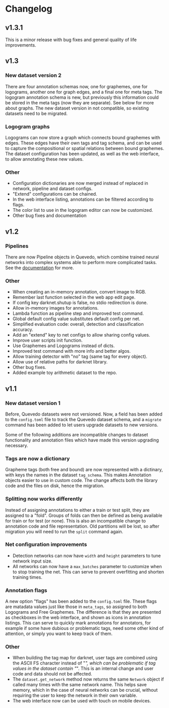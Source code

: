 # Changelog

## v1.3.1

This is a minor release with bug fixes and general quality of life improvements.

## v1.3

### New dataset version 2

There are four annotation schemas now, one for graphemes, one for logograms,
another one for graph edges, and a final one for meta tags. The logogram
annotation schema is new, but previously this information could be stored in
the meta tags (now they are separate). See below for more about graphs. The new
dataset version in not compatible, so existing datasets need to be migrated.

### Logogram graphs

Logograms can now store a graph which connects bound graphemes with edges. These
edges have their own tags and tag schema, and can be used to capture the
compositional or spatial relations between bound graphemes. The dataset
configuration has been updated, as well as the web interface, to allow
annotating these new values.

### Other

- Configuration dictionaries are now merged instead of replaced in network, pipeline and dataset configs.
- "Extend" configurations can be chained.
- In the web interface listing, annotations can be filtered according to flags.
- The color list to use in the logogram editor can now be customized.
- Other bug fixes and documentation

## v1.2

### Pipelines

There are now Pipeline objects in Quevedo, which combine trained neural networks
into complex systems able to perform more complicated tasks. See the
[documentation](https://agarsev.github.io/quevedo/latest/pipes/) for more.

### Other

- When creating an in-memory annotation, convert image to RGB.
- Remember last function selected in the web app edit page.
- If config key darknet.shutup is false, no stdio redirection is done.
- Allow in-memory images for annotations.
- Lambda function as pipeline step and improved test command.
- Global default config value substitutes default config per net.
- Simplified evaluation code: overall, detection and classification accuracy.
- Add an "extend" key to net configs to allow sharing config values.
- Improve user scripts init function.
- Use Graphemes and Logograms instead of dicts.
- Improved test command with more info and better algos.
- Allow training detector with "no" tag (same tag for every object).
- Allow use of relative paths for darknet library.
- Other bug fixes.
- Added example toy arithmetic dataset to the repo.

## v1.1

### New dataset version 1

Before, Quevedo datasets were not versioned. Now, a field has been added to the
`config.toml` file to track the Quevedo dataset schema, and a `migrate` command
has been added to let users upgrade datasets to new versions.

Some of the following additions are incompatible changes to dataset
functionality and annotation files which have made this version upgrading
necessary.

### Tags are now a dictionary

Grapheme tags (both free and bound) are now represented with a dictinary, with
keys the names in the dataset `tag_schema`. This makes Annotation objects easier
to use in custom code. The change affects both the library code and the files on
disk, hence the migration.

### Splitting now works differently

Instead of assigning annotations to either a train or test split, they are
assigned to a "fold". Groups of folds can then be defined as being available for
train or for test (or none). This is also an incompatible change to annotation
code and file representation. Old partitions will be lost, so after migration
you will need to run the `split` command again.

### Net configuration improvements

- Detection networks can now have `width` and `height` parameters to tune
    network input size.
- All networks can now have a `max_batches` parameter to customize when to stop
    training the net. This can serve to prevent overfitting and shorten training
    times.

### Annotation flags

A new option "flags" has been added to the `config.toml` file. These flags are
matadata values just like those in `meta_tags`, so assigned to both Logograms
and Free Graphemes. The difference is that they are presented as checkboxes in
the web interface, and shown as icons in annotation listings. This can serve to
quickly mark annotations for annotators, for example if some have dubious or
problematic tags, need some other kind of attention, or simply you want to keep
track of them.

### Other

- When building the tag map for darknet, user tags are combined using the ASCII
    FS character instead of "_", which can be problematic if tag values in the
    dataset contain "_". This is an internal change and user code and data
    should not be affected.
- The `dataset.get_network` method now returns the same `Network` object if
    called many times with the same network name. This helps save memory, which
    in the case of neural networks can be crucial, without requiring the user to
    keep the network in their own variable.
- The web interface now can be used with touch on mobile devices.
